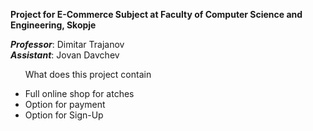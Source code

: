 <b>Project for E-Commerce Subject at Faculty of Computer Science and Engineering, Skopje</b></br>

<i><b>Professor</b></i>: Dimitar Trajanov</br>
<i><b>Assistant</b></i>: Jovan Davchev
<ul> <p>What does this project contain</p>
  <li>Full online shop for atches</li>
  <li>Option for payment</li>
  <li>Option for Sign-Up</li>
  </ul>
